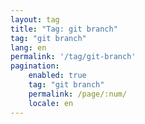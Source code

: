 ```yaml
---
layout: tag
title: "Tag: git branch"
tag: "git branch"
lang: en
permalink: '/tag/git-branch'
pagination:
    enabled: true
    tag: "git branch"
    permalink: /page/:num/
    locale: en
---
```

